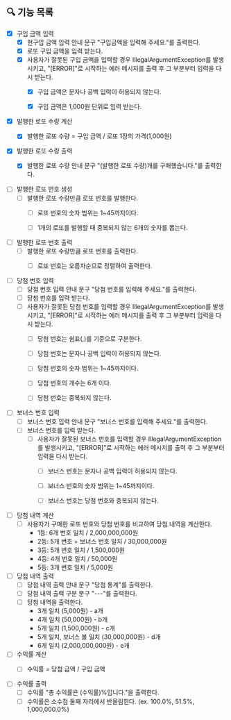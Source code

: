 ## 🔍 기능 목록

- [x] 구입 금액 입력
    - [x] 현구입 금액 입력 안내 문구 "구입금액을 입력해 주세요."를 출력한다.
    - [x] 로또 구입 금액을 입력 받는다.
    - [x] 사용자가 잘못된 구입 금액을 입력할 경우 IllegalArgumentException를 발생시키고, "[ERROR]"로 시작하는 에러 메시지를 출력 후 그 부분부터 입력을 다시 받는다.
        - [x] 구입 금액은 문자나 공백 입력이 허용되지 않는다.
        - [x] 구입 금액은 1,000원 단위로 입력 받는다.


- [x] 발행한 로또 수량 계산
    - [x] 발행한 로또 수량 = 구입 금액 / 로또 1장의 가격(1,000원)


- [x] 발행한 로또 수량 출력
    - [x] 발행한 로또 수량 안내 문구 "(발행한 로또 수량)개를 구매했습니다."를 출력한다.


- [ ] 발행한 로또 번호 생성
    - [ ] 발행한 로또 수량만큼 로또 번호를 발행한다.
        - [ ] 로또 번호의 숫자 범위는 1~45까지이다.
        - [ ] 1개의 로또를 발행할 때 중복되지 않는 6개의 숫자를 뽑는다.


- [ ] 발행한 로또 번호 출력
    - [ ] 발행한 로또 수량만큼 로또 번호를 출력한다.
        - [ ] 로또 번호는 오름차순으로 정렬하여 출력한다.


- [ ] 당첨 번호 입력
    - [ ] 당첨 번호 입력 안내 문구 "당첨 번호를 입력해 주세요."를 출력한다.
    - [ ] 당첨 번호를 입력 받는다.
    - [ ] 사용자가 잘못된 당첨 번호를 입력할 경우 IllegalArgumentException를 발생시키고, "[ERROR]"로 시작하는 에러 메시지를 출력 후 그 부분부터 입력을 다시 받는다.
        - [ ] 당첨 번호는 쉼표(,)를 기준으로 구분한다.
        - [ ] 당첨 번호는 문자나 공백 입력이 허용되지 않는다.
        - [ ] 당첨 번호의 숫자 범위는 1~45까지이다.
        - [ ] 당첨 번호의 개수는 6개 이다.
        - [ ] 당첨 번호는 중복되지 않는다.


- [ ] 보너스 번호 입력
    - [ ] 보너스 번호 입력 안내 문구 "보너스 번호를 입력해 주세요."를 출력한다.
    - [ ] 보너스 번호를 입력 받는다.
        - [ ] 사용자가 잘못된 보너스 번호를 입력할 경우 IllegalArgumentException를 발생시키고, "[ERROR]"로 시작하는 에러 메시지를 출력 후 그 부분부터 입력을 다시 받는다.
            - [ ] 보너스 번호는 문자나 공백 입력이 허용되지 않는다.
            - [ ] 보너스 번호의 숫자 범위는 1~45까지이다.
            - [ ] 보너스 번호는 당첨 번호와 중복되지 않는다.


- [ ] 당첨 내역 계산
    - [ ] 사용자가 구매한 로또 번호와 당첨 번호를 비교하여 당첨 내역을 계산한다.
        - 1등: 6개 번호 일치 / 2,000,000,000원
        - 2등: 5개 번호 + 보너스 번호 일치 / 30,000,000원
        - 3등: 5개 번호 일치 / 1,500,000원
        - 4등: 4개 번호 일치 / 50,000원
        - 5등: 3개 번호 일치 / 5,000원


- [ ] 당첨 내역 출력
    - [ ] 당첨 내역 출력 안내 문구 "당첨 통계"를 출력한다.
    - [ ] 당첨 내역 출력 구분 문구 "---"를 출력한다.
    - [ ] 당첨 내역을 출력한다.
        - 3개 일치 (5,000원) - a개
        - 4개 일치 (50,000원) - b개
        - 5개 일치 (1,500,000원) - c개
        - 5개 일치, 보너스 볼 일치 (30,000,000원) - d개
        - 6개 일치 (2,000,000,000원) - e개


- [ ] 수익률 계산
    - [ ] 수익률 = 당첨 금액 / 구입 금액


- [ ] 수익률 출력
    - [ ] 수익률 "총 수익률은 (수익률)%입니다."을 출력한다.
    - [ ] 수익률은 소수점 둘째 자리에서 반올림한다. (ex. 100.0%, 51.5%, 1,000,000.0%)